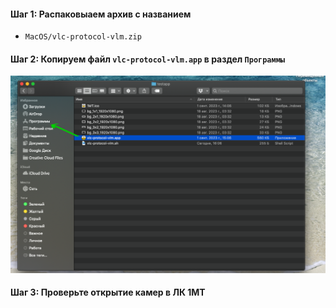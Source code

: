 #### Шаг 1: Распаковыаем архив с названием
- `MacOS/vlc-protocol-vlm.zip`

#### Шаг 2: Копируем файл `vlc-protocol-vlm.app` в раздел `Программы`
![Image alt](https://github.com/1mtSoft/vlc-protocol/blob/master/MacOS/screenshot/add_app.png)

#### Шаг 3: Проверьте открытие камер в ЛК 1МТ